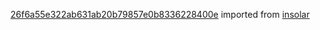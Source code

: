 [26f6a55e322ab631ab20b79857e0b8336228400e](https://github.com/insolar/insolar/commit/26f6a55e322ab631ab20b79857e0b8336228400e) imported from [insolar](https://github.com/insolar/insolar)
